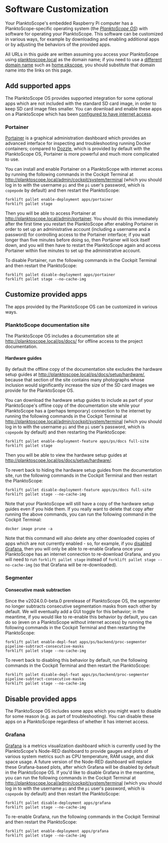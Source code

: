 # Software Customization

Your PlanktoScope's embedded Raspberry Pi computer has a PlanktoScope-specific operating system (the *[PlanktoScope OS](../reference/software/architecture/os.md)*) with software for operating your PlanktoScope. This software can be customized in various ways, for example by downloading and enabling additional apps or by adjusting the behaviors of the provided apps.

All URLs in this guide are written assuming you access your PlanktoScope using [planktoscope.local](http://planktoscope.local) as the domain name; if you need to use a [different domain name](./index.md#access-your-planktoscopes-software) such as [home.pkscope](http://home.pkscope), you should substitute that domain name into the links on this page.

## Add supported apps

The PlanktoScope OS provides supported integration for some optional apps which are not included with the standard SD card image, in order to keep SD card image files smaller. You can download and enable these apps on a PlanktoScope which has been [configured to have internet access](./networking.md#connect-your-planktoscope-to-the-internet).

### Portainer

[Portainer](https://www.portainer.io/) is a graphical administration dashboard which provides an advanced interface for inspecting and troubleshooting running Docker containers; compared to [Dozzle](https://dozzle.dev/), which is provided by default with the PlanktoScope OS, Portainer is more powerful and much more complicated to use.

You can install and enable Portainer on a PlanktoScope with internet access by running the following commands in the Cockpit Terminal at <http://planktoscope.local/admin/cockpit/system/terminal> (which you should log in to with the username `pi` and the `pi` user's password, which is `copepode` by default) and then restart the PlanktoScope:

```
forklift pallet enable-deployment apps/portainer
forklift pallet stage
```

Then you will be able to access Portainer at <http://planktoscope.local/admin/portainer>. You should do this immediately after the first time you restart the PlanktoScope after enabling Portainer in order to set up an administrative account (including a username and a password) for controlling access to the Portainer interface; if you wait longer than five minutes before doing so, then Portainer will lock itself down, and you will then have to restart the PlanktoScope again and access Portainer within five minutes to set up the administrative account.

To disable Portainer, run the following commands in the Cockpit Terminal and then restart the PlanktoScope:

```
forklift pallet disable-deployment apps/portainer
forklift pallet stage --no-cache-img
```

## Customize provided apps

The apps provided by the PlanktoScope OS can be customized in various ways.

### PlanktoScope documentation site

The PlanktoScope OS includes a documentation site at <http://planktoscope.local/ps/docs/> for offline access to the project documentation. 

#### Hardware guides

By default the offline copy of the documentation site excludes the hardware setup guides at <http://planktoscope.local/ps/docs/setup/hardware/>, because that section of the site contains many photographs whose inclusion would significantly increase the size of the SD card images we provide for the PlanktoScope OS.

You can download the hardware setup guides to include as part of your PlanktoScope's offline copy of the documentation site while your PlanktoScope has a (perhaps temporary) connection to the internet by running the following commands in the Cockpit Terminal at <http://planktoscope.local/admin/cockpit/system/terminal> (which you should log in to with the username `pi` and the `pi` user's password, which is `copepode` by default) and then restarting the PlanktoScope:

```
forklift pallet enable-deployment-feature apps/ps/docs full-site
forklift pallet stage
```

Then you will be able to view the hardware setup guides at <http://planktoscope.local/ps/docs/setup/hardware/>.

To revert back to hiding the hardware setup guides from the documentation site, run the following commands in the Cockpit Terminal and then restart the PlanktoScope:

```
forklift pallet disable-deployment-feature apps/ps/docs full-site
forklift pallet stage --no-cache-img
```

Note that your PlanktoScope will still have a copy of the hardware setup guides even if you hide them. If you really want to delete that copy after running the above commands, you can run the following command in the Cockpit Terminal:

```
docker image prune -a
```

Note that this command will also delete any other downloaded copies of apps which are not currently enabled - so, for example, if you [disabled Grafana](#grafana), then you will only be able to re-enable Grafana once your PlanktoScope has an internet connection to re-download Grafana, and you will need to run `forklift pallet stage` instead of `forklift pallet stage --no-cache-img` (so that Grafana will be re-downloaded).

### Segmenter

#### Consecutive mask subtraction

Since the v2024.0.0-beta.0 prerelease of PlanktoScope OS, the segmenter no longer subtracts consecutive segmentation masks from each other by default. We will eventually add a GUI toggle for this behavior; in the meantime, if you would like to re-enable this behavior by default, you can do so (even on a PlanktoScope without internet access) by running the following commands in the Cockpit Terminal and then restarting the PlanktoScope:

```
forklift pallet enable-depl-feat apps/ps/backend/proc-segmenter pipeline-subtract-consecutive-masks
forklift pallet stage --no-cache-img
```

To revert back to disabling this behavior by default, run the following commands in the Cockpit Terminal and then restart the PlanktoScope:

```
forklift pallet disable-depl-feat apps/ps/backend/proc-segmenter pipeline-subtract-consecutive-masks
forklift pallet stage --no-cache-img
```

## Disable provided apps

The PlanktoScope OS includes some apps which you might want to disable for some reason (e.g. as part of troubleshooting). You can disable these apps on a PlanktoScope regardless of whether it has internet access.

### Grafana

[Grafana](https://grafana.com/grafana/) is a metrics visualization dashboard which is currently used by the PlanktoScope's Node-RED dashboard to provide gauges and plots of various system metrics such as CPU temperature, RAM usage, and disk space usage. A future version of the Node-RED dashboard will replace these Grafana-based plots, after which Grafana will be disabled by default in the PlanktoScope OS. If you'd like to disable Grafana in the meantime, you can run the following commands in the Cockpit Terminal at <http://planktoscope.local/admin/cockpit/system/terminal> (which you should log in to with the username `pi` and the `pi` user's password, which is `copepode` by default) and then restart the PlanktoScope:

```
forklift pallet disable-deployment apps/grafana
forklift pallet stage --no-cache-img
```

To re-enable Grafana, run the following commands in the Cockpit Terminal and then restart the PlanktoScope:

```
forklift pallet enable-deployment apps/grafana
forklift pallet stage --no-cache-img
```
